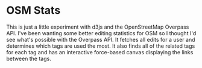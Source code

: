 # OSM Stats

This is just a little experiment with d3js and the OpenStreetMap Overpass API.
I've been wanting some better editing statistics for OSM so I thought I'd see
what's possible with the Overpass API. It fetches all edits for a user and
determines which tags are used the most. It also finds all of the related tags for
each tag and has an interactive force-based canvas displaying the links between
the tags.

